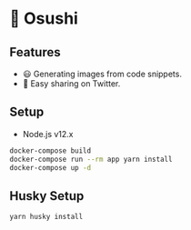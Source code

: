 # 🍣 Osushi

## Features
- 😃 Generating images from code snippets.
- 🐤 Easy sharing on Twitter.

## Setup
- Node.js v12.x

```bash
docker-compose build
docker-compose run --rm app yarn install
docker-compose up -d
```

## Husky Setup

```bash
yarn husky install
```